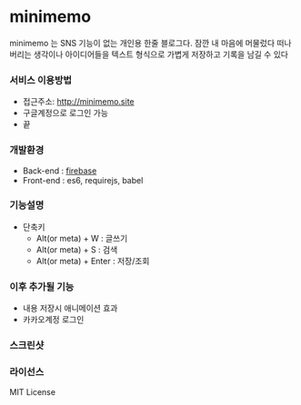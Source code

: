 # minimemo
minimemo 는 SNS 기능이 없는 개인용 한줄 블로그다. 잠깐 내 마음에 머물렀다 떠나버리는 생각이나 아이디어들을 텍스트 형식으로 가볍게 저장하고 기록을 남길 수 있다


### 서비스 이용방법
* 접근주소: http://minimemo.site
* 구글계정으로 로그인 가능
* 끝

### 개발환경
* Back-end : [firebase](https://firebase.google.com)
* Front-end : es6, requirejs, babel


### 기능설명
* 단축키
  * Alt(or meta) + W : 글쓰기
  * Alt(or meta) + S : 검색
  * Alt(or meta) + Enter : 저장/조회


### 이후 추가될 기능
* 내용 저장시 애니메이션 효과
* 카카오계정 로그인


### 스크린샷



### 라이선스
MIT License
